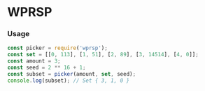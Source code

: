  # WPRSP
 ### Usage
 ```JavaScript
const picker = require('wprsp');
const set = [[0, 113], [1, 51], [2, 89], [3, 14514], [4, 0]];
const amount = 3;
const seed = 2 ** 16 + 1;
const subset = picker(amount, set, seed);
console.log(subset); // Set { 3, 1, 0 }
 ```